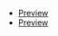 - [Preview](https://oyepriyansh.github.io/legend-form)
- [Preview](https://github.com/HACKER1176/Fun_Form)

